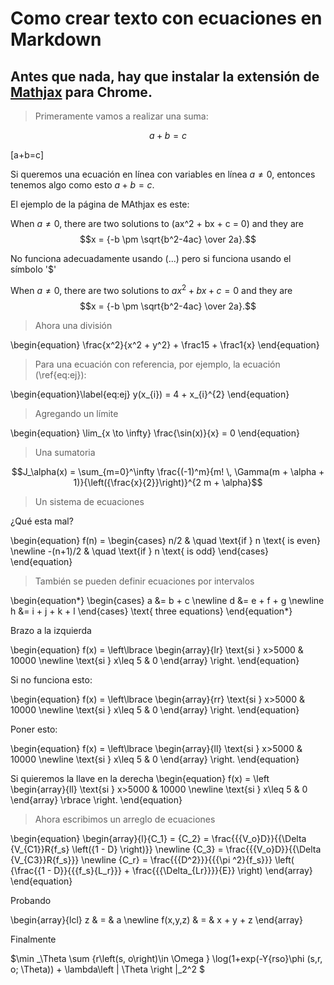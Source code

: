 # Como crear texto con ecuaciones en Markdown

## Antes que nada, hay que instalar la extensión de [Mathjax](https://chrome.google.com/webstore/detail/mathjax-plugin-for-github/ioemnmodlmafdkllaclgeombjnmnbima/related) para  Chrome.

>Primeramente vamos a realizar una suma:

$$a+b=c$$

\[a+b=c\]

Si queremos una ecuación en línea con variables en línea  $a \ne 0$, entonces tenemos algo como esto $a + b = c$.

El ejemplo de la página de MAthjax es este:

When $a \ne 0$, there are two solutions to \(ax^2 + bx + c = 0\) and they are
$$x = {-b \pm \sqrt{b^2-4ac} \over 2a}.$$

No funciona adecuadamente usando \(...\) pero si funciona usando el símbolo '$'

When $a \ne 0$, there are two solutions to $ax^2 + bx + c = 0$ and they are
$$x = {-b \pm \sqrt{b^2-4ac} \over 2a}.$$

>Ahora una división

\begin{equation}
\frac{x^2}{x^2 + y^2} + \frac15 + \frac1{x}
\end{equation}

>Para una ecuación con referencia, por ejemplo, la ecuación (\ref{eq:ej}):

\begin{equation}\label{eq:ej}
y(x_{i}) = 4 + x_{i}^{2}
\end{equation}

>Agregando un límite

\begin{equation}
\lim_{x \to \infty} \frac{\sin(x)}{x} = 0
\end{equation}


>Una sumatoria

$$J_\alpha(x) = \sum_{m=0}^\infty \frac{(-1)^m}{m! \, \Gamma(m + \alpha + 1)}{\left({\frac{x}{2}}\right)}^{2 m + \alpha}$$

>Un sistema de ecuaciones

¿Qué esta mal?

\begin{equation}
f(n) =
  \begin{cases}
    n/2       & \quad \text{if } n \text{ is even} \newline
    -(n+1)/2  & \quad \text{if } n \text{ is odd}
  \end{cases}
\end{equation}

>También se pueden definir ecuaciones por intervalos


\begin{equation*}
\begin{cases}
  a &= b + c \newline
  d &= e + f + g \newline
  h &= i + j + k + l
\end{cases}
\text{ three equations}
\end{equation*}

Brazo a la izquierda

\begin{equation}
f(x) = \left\lbrace
\begin{array}{lr}
\text{si } x>5000 & 10000 \newline
\text{si } x\leq 5 & 0
\end{array}
\right.
\end{equation}

Si no funciona esto:

\begin{equation}
f(x) = \left\lbrace
\begin{array}{rr}
\text{si } x>5000 & 10000 \newline
\text{si } x\leq 5 & 0
\end{array}
\right.
\end{equation}


Poner esto:

\begin{equation}
f(x) = \left\lbrace
\begin{array}{ll}
\text{si } x>5000 & 10000 \newline
\text{si } x\leq 5 & 0
\end{array}
\right.
\end{equation}

Si quieremos la llave en la derecha
\begin{equation}
f(x) = \left
\begin{array}{ll}
\text{si } x>5000 & 10000 \newline
\text{si } x\leq 5 & 0
\end{array}
\rbrace \right.
\end{equation}


>Ahora escribimos un arreglo de ecuaciones

\begin{equation}
\begin{array}{l}{C_1} = {C_2} = \frac{{{V_o}D}}{{\Delta {V_{C1}}R{f_s} \left({1 - D} \right)}} \newline {C_3} = \frac{{{V_o}D}}{{\Delta {V_{C3}}R{f_s}}} \newline {C_r} = \frac{{{D^2}}}{{{\pi ^2}{f_s}}} \left( {\frac{{1 - D}}{{{f_s}{L_r}}} + \frac{{{\Delta_{Lr}}}}{E}} \right) \end{array}
\end{equation}


Probando

\begin{array}{lcl} z & = & a \newline f(x,y,z) & = & x + y + z \end{array}

Finalmente

$\min _\Theta \sum {r\left(s, o\right)\in \Omega } \log(1+exp(-Y{rso}\phi (s,r, o; \Theta)) + \lambda\left | \Theta \right |_2^2 $
